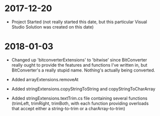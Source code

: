 # 2017-12-20

* Project Started (not really started this date, but this particular Visual Studio Solution was created on this date)

# 2018-01-03

* Changed up 'bitconverterExtensions' to 'bitwise' since BitConverter really ought to provide the features and functions I've written in, but BitConverter's a really stupid name.  Nothing's actually being converted.

* Added arrayExtensions.removeAt

* Added stringExtensions.copyStringToString and copyStringToCharArray

* Added stringExtensions.textTrim.cs file containing several functions (trimLeft, trimRight, trimBoth, with each function providing overloads that accept either a string-to-trim or a charArray-to-trim)
